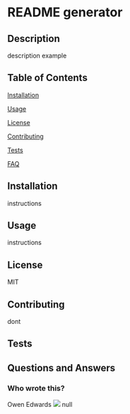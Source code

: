
# README generator
[](https://img.shields.io/github/last-commit/Ivyparade/READMEgen)

## Description

description example

## Table of Contents

[Installation](#Installation)

[Usage](#usage)

[License](#license)

[Contributing](#contributing)

[Tests](#tests)

[FAQ](#questions-and-answers)

## Installation

instructions

## Usage

instructions

## License

MIT

## Contributing

dont

## Tests


## Questions and Answers

### Who wrote this?

Owen Edwards
![](https://avatars1.githubusercontent.com/u/59892600?v=4)
null


